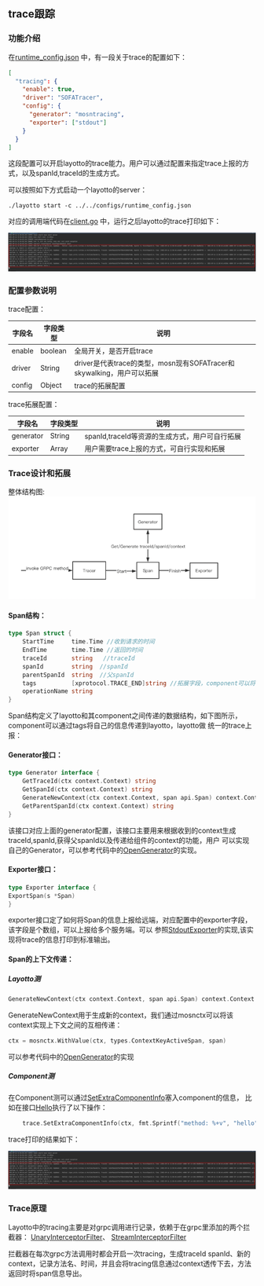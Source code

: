 ## trace跟踪

### 功能介绍

在[runtime_config.json](https://github.com/mosn/layotto/blob/main/configs/runtime_config.json) 中，有一段关于trace的配置如下：

```json
[
  "tracing": {
    "enable": true,
    "driver": "SOFATracer",
    "config": {
      "generator": "mosntracing",
      "exporter": ["stdout"]
    }
  }
]
```
这段配置可以开启layotto的trace能力。用户可以通过配置来指定trace上报的方式，以及spanId,traceId的生成方式。

可以按照如下方式启动一个layotto的server：

```
./layotto start -c ../../configs/runtime_config.json
```

对应的调用端代码在[client.go](https://github.com/mosn/layotto/blob/main/demo/flowcontrol/client.go) 中，运行之后layotto的trace打印如下：

![img.png](../../../img/trace/trace.png)


### 配置参数说明

trace配置：

| 字段名 | 字段类型 | 说明 |
|  ----  | ----  | ---- |
| enable  | boolean | 全局开关，是否开启trace|
| driver  | String | driver是代表trace的类型，mosn现有SOFATracer和skywalking，用户可以拓展|
| config  | Object | trace的拓展配置 |

trace拓展配置：

| 字段名 | 字段类型 | 说明 |
|  ----  | ----  | ---- |
| generator  | String | spanId,traceId等资源的生成方式，用户可自行拓展|
| exporter  | Array | 用户需要trace上报的方式，可自行实现和拓展|




### Trace设计和拓展
整体结构图:
![img.png](../../../img/trace/structure.png)

#### Span结构：

```go
type Span struct {
    StartTime     time.Time //收到请求的时间
    EndTime       time.Time //返回的时间
    traceId       string   //traceId
    spanId        string  //spanId
    parentSpanId  string  //父spanId
    tags          [xprotocol.TRACE_END]string //拓展字段，component可以将自己的信息存放到该字段
    operationName string
}
```
Span结构定义了layotto和其component之间传递的数据结构，如下图所示，component可以通过tags将自己的信息传递到layotto，layotto做
统一的trace上报：

#### Generator接口：

```go
type Generator interface {
    GetTraceId(ctx context.Context) string
    GetSpanId(ctx context.Context) string
    GenerateNewContext(ctx context.Context, span api.Span) context.Context
    GetParentSpanId(ctx context.Context) string
}
```

该接口对应上面的generator配置，该接口主要用来根据收到的context生成traceId,spanId,获得父spanId以及传递给组件的context的功能，用户
可以实现自己的Generator，可以参考代码中的[OpenGenerator](../../../../diagnostics/genetator.go)的实现。

#### Exporter接口：

```go
type Exporter interface {
ExportSpan(s *Span)
}
```

exporter接口定了如何将Span的信息上报给远端，对应配置中的exporter字段，该字段是个数组，可以上报给多个服务端。可以
参照[StdoutExporter](../../../../diagnostics/exporter_iml/stdout.go)的实现,该实现将trace的信息打印到标准输出。


#### Span的上下文传递：

##### Layotto测
```go
GenerateNewContext(ctx context.Context, span api.Span) context.Context
```

GenerateNewContext用于生成新的context，我们通过mosnctx可以将该context实现上下文之间的互相传递：

```go
ctx = mosnctx.WithValue(ctx, types.ContextKeyActiveSpan, span)
```
可以参考代码中的[OpenGenerator](../../../../diagnostics/genetator.go)的实现

##### Component测

在Component测可以通过[SetExtraComponentInfo](../../../../components/trace/utils.go)塞入component的信息，
比如在接口[Hello](../../../../components/hello/helloworld/helloworld.go)执行了以下操作：

```go
	trace.SetExtraComponentInfo(ctx, fmt.Sprintf("method: %+v", "hello"))
```

trace打印的结果如下：

![img.png](../../../img/trace/trace.png)

### Trace原理

Layotto中的tracing主要是对grpc调用进行记录，依赖于在grpc里添加的两个拦截器： [UnaryInterceptorFilter](../../../../diagnostics/grpc_tracing.go)、 [StreamInterceptorFilter](../../../../diagnostics/grpc_tracing.go)

拦截器在每次grpc方法调用时都会开启一次tracing，生成traceId spanId、新的context，记录方法名、时间，并且会将tracing信息通过context透传下去，方法返回时将span信息导出。
